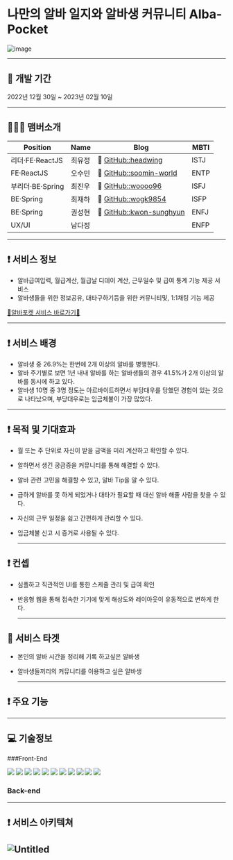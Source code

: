 # 나만의 알바 일지와 알바생 커뮤니티 **Alba-Pocket**

![image](https://user-images.githubusercontent.com/117805482/217720232-1199e879-590e-44ce-8074-f77ba68addf0.png)

-------

## 📆 개발 기간  
2022년 12월 30일 ~ 2023년 02월 10일   
<p>

--------
  
  ## 👨‍👦‍👦 맴버소개
| Position | Name | Blog | MBTI |
| ----- | ----- | ----- | ----- |
| 리더·FE·ReactJS | 최유정 | 🔗 [GitHub::headwing](https://github.com/headwing) | ISTJ |
| FE·ReactJS | 오수민 | 🔗 [GitHub::soomin-world](https://github.com/soomin-world) | ENTP |
| 부리더·BE·Spring | 최진우 | 🔗 [GitHub::woooo96](https://github.com/woooo96) | ISFJ |
| BE·Spring | 최재하 | 🔗 [GitHub::wogk9854](https://github.com/wogk9854) | ISFP |
| BE·Spring | 권성현 | 🔗 [GitHub::kwon-sunghyun](https://github.com/kwon-sunghyun) | ENFJ |
| UX/UI | 남다정 |  | ENFP |

-----


  ## ❗️ 서비스 정보 
- 알바급여입력, 월급계산, 월급날 디데이 계산, 근무일수 및 급여 통계 기능 제공 서비스
- 알바생들을 위한 정보공유, 대타구하기등을 위한 커뮤니티및, 1:1채팅 기능 제공

<a href="https://www.albapocket.com/"> 🔗알바포켓 서비스 바로가기🔗</a>


  -------------
  
## ❗️ 서비스 배경

- 알바생 중 26.9%는 한번에 2개 이상의 알바를 병행한다.
- 알바 주기별로 보면 1년 내내 알바를 하는 알바생들의 경우 41.5%가
  2개 이상의 알바를 동시에 하고 있다.
- 알바생 10명 중 3명 정도는 아르바이트하면서 부당대우를 당했던 경험이 있는 것으로
  나타났으며, 부당대우로는 임금체불이 가장 많았다.

------------
  
  ## ❗️ 목적 및 기대효과

- 월 또는 주 단위로 자신이 받을 금액을 미리 계산하고 확인할 수 있다.
- 알하면서 생긴 궁금증을 커뮤니티를 통해 해결할 수 있다.
- 알바 관련 고민을 해결할 수 있고, 알바 Tip을 알 수 있다.
- 급하게 알바를 못 하게 되었거나 대타가 필요할 때 대신 알바 해줄 사람을 찾을 수 있다.
- 자신의 근무 일정을 쉽고 간편하게 관리할 수 있다.
- 임금체불 신고 시 증거로 사용될 수 있다.

  ----------
  
## ❗️ 컨셉

- 심플하고 직관적인 UI를 통한 스케줄 관리 및 급여 확인
- 반응형 웹을 통해 접속한 기기에 맞게 해상도와 레이아웃이 유동적으로 변하게 한다.

  --------------
  
## 🎯 서비스 타겟

- 본인의 알바 시간을 정리해 기록 하고싶은 알바생
- 알바생들끼리의 커뮤니티를 이용하고 싶은 알바생


  -----------
  
  
## ❗️ 주요 기능

-------

## 💻 기술정보
###Front-End
<p>
<img src="https://img.shields.io/badge/React-61DAFB?style=for-the-badge&logo=React&logoColor=black">
  <img src="https://img.shields.io/badge/TypeScript-3178C6?style=for-the-badge&logo=TypeScript&logoColor=black">
  <img src="https://img.shields.io/badge/Create React App-09D3AC?style=for-the-badge&logo=Create React App&logoColor=black">
  <img src="https://img.shields.io/badge/Redux-764ABC?style=for-the-badge&logo=Redux&logoColor=white">
  <img src="https://img.shields.io/badge/React Query-FF4154?style=for-the-badge&logo=React Query&logoColor=white">
  <img src="https://img.shields.io/badge/React Router-CA4245?style=for-the-badge&logo=React Router&logoColor=white">
  <img src="https://img.shields.io/badge/Axios-5A29E4?style=for-the-badge&logo=Axios&logoColor=white">
  <img src="https://img.shields.io/badge/styled-components-DB7093?style=for-the-badge&logo=styled-components&logoColor=white">
  <img src="https://img.shields.io/badge/Figma-F24E1E?style=for-the-badge&logo=Figma&logoColor=white">
  <img src="https://img.shields.io/badge/github-181717?style=for-the-badge&logo=github&logoColor=white">
  <img src="https://img.shields.io/badge/vercel-000000?style=for-the-badge&logo=vercel&logoColor=white">
</p>


### Back-end
<p>
</p>

----------

## ❗️ 서비스 아키텍쳐
![Untitled](https://user-images.githubusercontent.com/109337855/218501119-54a9cd29-db0e-4f13-bec0-7daa68f0c034.png)
---------

